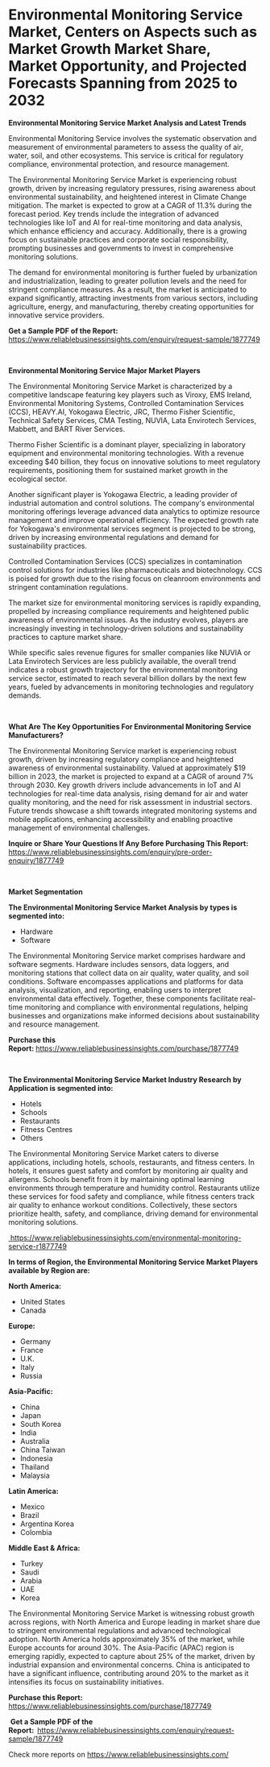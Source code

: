 <p><h1>Environmental Monitoring Service Market, Centers on Aspects such as Market Growth Market Share, Market Opportunity, and Projected Forecasts Spanning from 2025 to 2032</h1></p><p><strong>Environmental Monitoring Service Market Analysis and Latest Trends</strong></p>
<p><p>Environmental Monitoring Service involves the systematic observation and measurement of environmental parameters to assess the quality of air, water, soil, and other ecosystems. This service is critical for regulatory compliance, environmental protection, and resource management. </p><p>The Environmental Monitoring Service Market is experiencing robust growth, driven by increasing regulatory pressures, rising awareness about environmental sustainability, and heightened interest in Climate Change mitigation. The market is expected to grow at a CAGR of 11.3% during the forecast period. Key trends include the integration of advanced technologies like IoT and AI for real-time monitoring and data analysis, which enhance efficiency and accuracy. Additionally, there is a growing focus on sustainable practices and corporate social responsibility, prompting businesses and governments to invest in comprehensive monitoring solutions. </p><p>The demand for environmental monitoring is further fueled by urbanization and industrialization, leading to greater pollution levels and the need for stringent compliance measures. As a result, the market is anticipated to expand significantly, attracting investments from various sectors, including agriculture, energy, and manufacturing, thereby creating opportunities for innovative service providers.</p></p>
<p><strong>Get a Sample PDF of the Report:&nbsp;</strong> <a href="https://www.reliablebusinessinsights.com/enquiry/request-sample/1877749?utm_campaign=2524&utm_medium=2&utm_source=Github&utm_content=ia&utm_term=11032025&utm_id=environmental-monitoring-service">https://www.reliablebusinessinsights.com/enquiry/request-sample/1877749</a></p>
<p>&nbsp;</p>
<p><strong>Environmental Monitoring Service Major Market Players</strong></p>
<p><p>The Environmental Monitoring Service Market is characterized by a competitive landscape featuring key players such as Viroxy, EMS Ireland, Environmental Monitoring Systems, Controlled Contamination Services (CCS), HEAVY.AI, Yokogawa Electric, JRC, Thermo Fisher Scientific, Technical Safety Services, CMA Testing, NUVIA, Lata Envirotech Services, Mabbett, and BART River Services. </p><p>Thermo Fisher Scientific is a dominant player, specializing in laboratory equipment and environmental monitoring technologies. With a revenue exceeding $40 billion, they focus on innovative solutions to meet regulatory requirements, positioning them for sustained market growth in the ecological sector.</p><p>Another significant player is Yokogawa Electric, a leading provider of industrial automation and control solutions. The company's environmental monitoring offerings leverage advanced data analytics to optimize resource management and improve operational efficiency. The expected growth rate for Yokogawa's environmental services segment is projected to be strong, driven by increasing environmental regulations and demand for sustainability practices.</p><p>Controlled Contamination Services (CCS) specializes in contamination control solutions for industries like pharmaceuticals and biotechnology. CCS is poised for growth due to the rising focus on cleanroom environments and stringent contamination regulations.</p><p>The market size for environmental monitoring services is rapidly expanding, propelled by increasing compliance requirements and heightened public awareness of environmental issues. As the industry evolves, players are increasingly investing in technology-driven solutions and sustainability practices to capture market share.</p><p>While specific sales revenue figures for smaller companies like NUVIA or Lata Envirotech Services are less publicly available, the overall trend indicates a robust growth trajectory for the environmental monitoring service sector, estimated to reach several billion dollars by the next few years, fueled by advancements in monitoring technologies and regulatory demands.</p></p>
<p>&nbsp;</p>
<p><strong>What Are The Key Opportunities For Environmental Monitoring Service Manufacturers?</strong></p>
<p><p>The Environmental Monitoring Service market is experiencing robust growth, driven by increasing regulatory compliance and heightened awareness of environmental sustainability. Valued at approximately $19 billion in 2023, the market is projected to expand at a CAGR of around 7% through 2030. Key growth drivers include advancements in IoT and AI technologies for real-time data analysis, rising demand for air and water quality monitoring, and the need for risk assessment in industrial sectors. Future trends showcase a shift towards integrated monitoring systems and mobile applications, enhancing accessibility and enabling proactive management of environmental challenges.</p></p>
<p><strong>Inquire or Share Your Questions If Any Before Purchasing This Report:</strong> <a href="https://www.reliablebusinessinsights.com/enquiry/pre-order-enquiry/1877749?utm_campaign=2524&utm_medium=2&utm_source=Github&utm_content=ia&utm_term=11032025&utm_id=environmental-monitoring-service">https://www.reliablebusinessinsights.com/enquiry/pre-order-enquiry/1877749</a></p>
<p>&nbsp;</p>
<p><strong>Market Segmentation</strong></p>
<p><strong>The Environmental Monitoring Service Market Analysis by types is segmented into:</strong></p>
<p><ul><li>Hardware</li><li>Software</li></ul></p>
<p><p>The Environmental Monitoring Service market comprises hardware and software segments. Hardware includes sensors, data loggers, and monitoring stations that collect data on air quality, water quality, and soil conditions. Software encompasses applications and platforms for data analysis, visualization, and reporting, enabling users to interpret environmental data effectively. Together, these components facilitate real-time monitoring and compliance with environmental regulations, helping businesses and organizations make informed decisions about sustainability and resource management.</p></p>
<p><strong>Purchase this Report:&nbsp;</strong><a href="https://www.reliablebusinessinsights.com/purchase/1877749?utm_campaign=2524&utm_medium=2&utm_source=Github&utm_content=ia&utm_term=11032025&utm_id=environmental-monitoring-service">https://www.reliablebusinessinsights.com/purchase/1877749</a></p>
<p>&nbsp;</p>
<p><strong>The Environmental Monitoring Service Market Industry Research by Application is segmented into:</strong></p>
<p><ul><li>Hotels</li><li>Schools</li><li>Restaurants</li><li>Fitness Centres</li><li>Others</li></ul></p>
<p><p>The Environmental Monitoring Service Market caters to diverse applications, including hotels, schools, restaurants, and fitness centers. In hotels, it ensures guest safety and comfort by monitoring air quality and allergens. Schools benefit from it by maintaining optimal learning environments through temperature and humidity control. Restaurants utilize these services for food safety and compliance, while fitness centers track air quality to enhance workout conditions. Collectively, these sectors prioritize health, safety, and compliance, driving demand for environmental monitoring solutions.</p></p>
<p><a href="https://www.reliablebusinessinsights.com/environmental-monitoring-service-r1877749?utm_campaign=2524&utm_medium=2&utm_source=Github&utm_content=ia&utm_term=11032025&utm_id=environmental-monitoring-service">&nbsp;https://www.reliablebusinessinsights.com/environmental-monitoring-service-r1877749</a></p>
<p><strong>In terms of Region, the Environmental Monitoring Service Market Players available by Region are:</strong></p>
<p>
    <p> <strong> North America: </strong>
        <ul>
            <li>United States</li>
            <li>Canada</li>
        </ul>
        </p> 
    <p> <strong> Europe: </strong>
        <ul>
            <li>Germany</li>
            <li>France</li>
            <li>U.K.</li>
            <li>Italy</li>
            <li>Russia</li>
        </ul>
        </p> 
    <p> <strong> Asia-Pacific: </strong>
        <ul>
            <li>China</li>
            <li>Japan</li>
            <li>South Korea</li>
            <li>India</li>
            <li>Australia</li>
            <li>China Taiwan</li>
            <li>Indonesia</li>
            <li>Thailand</li>
            <li>Malaysia</li>
        </ul>
        </p> 
    <p> <strong> Latin America: </strong>
        <ul>
            <li>Mexico</li>
            <li>Brazil</li>
            <li>Argentina Korea</li>
            <li>Colombia</li>
        </ul>
        </p> 
    <p> <strong> Middle East & Africa: </strong>
        <ul>
            <li>Turkey</li>
            <li>Saudi</li>
            <li>Arabia</li>
            <li>UAE</li>
            <li>Korea</li>
        </ul>
    </p>
    </p>
<p><p>The Environmental Monitoring Service Market is witnessing robust growth across regions, with North America and Europe leading in market share due to stringent environmental regulations and advanced technological adoption. North America holds approximately 35% of the market, while Europe accounts for around 30%. The Asia-Pacific (APAC) region is emerging rapidly, expected to capture about 25% of the market, driven by industrial expansion and environmental concerns. China is anticipated to have a significant influence, contributing around 20% to the market as it intensifies its focus on sustainability initiatives.</p></p>
<p><strong>Purchase this Report: </strong><a href="https://www.reliablebusinessinsights.com/purchase/1877749?utm_campaign=2524&utm_medium=2&utm_source=Github&utm_content=ia&utm_term=11032025&utm_id=environmental-monitoring-service">https://www.reliablebusinessinsights.com/purchase/1877749</a></p>
<p>&nbsp;<strong>Get a Sample PDF of the Report:&nbsp;&nbsp;</strong><a href="https://www.reliablebusinessinsights.com/enquiry/request-sample/1877749?utm_campaign=2524&utm_medium=2&utm_source=Github&utm_content=ia&utm_term=11032025&utm_id=environmental-monitoring-service">https://www.reliablebusinessinsights.com/enquiry/request-sample/1877749</a></p>
<p><strong></strong></p>
<p>Check more reports on <a href="https://www.reliablebusinessinsights.com/?utm_campaign=2524&utm_medium=2&utm_source=Github&utm_content=ia&utm_term=11032025&utm_id=environmental-monitoring-service">https://www.reliablebusinessinsights.com/</a></p>